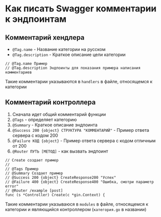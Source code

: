# Как писать Swagger комментарии к эндпоинтам

## Комментарий хендлера

-   `@Tag.name` - Название категории на русском
-   `@Tag.description` - Краткое описание цели категории

```golang
// @Tag.name Пример
// @Tag.description Эндпоинты для показания примера написания комментариев
```

Такие комментарии указываются в `handlers` в файле, относящемся к категории

## Комментарий контроллера

1. Сначала идет общий комментарий функции
2. `@Tags` - определяет категорию
3. `@Summary` - Краткое описание эндпоинта
4. `@Success 200 {object} СТРУКТУРА "КОММЕНТАРИЙ"` - Пример ответа сервера с кодом 200
5. `@Failure КОД {object}` - Пример ответа сервера с кодом отличным от 200
6. `@Router ПУТЬ [МЕТОД]` - как вызвать эндпоинт

```golang
// Create создает пример
//
// @Tags Пример
// @Summary Создает пример
// @Success 200 {object} CreateResponse200 "Успех"
// @Failure 400 {object} CreateResponse400 "Ошибка, смотри параметр error"
// @Router /example [post]
func (s *Controller) Create(c *gin.Context) {
```

Такие комментарии указываюся в `modules` в файле, относящемся к категории и являющийся контроллером (`категория.go` в названии)
